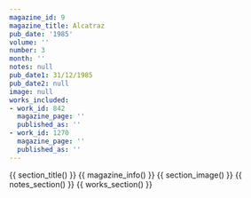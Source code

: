 ```yaml
---
magazine_id: 9
magazine_title: Alcatraz
pub_date: '1985'
volume: ''
number: 3
month: ''
notes: null
pub_date1: 31/12/1985
pub_date2: null
image: null
works_included:
- work_id: 842
  magazine_page: ''
  published_as: ''
- work_id: 1270
  magazine_page: ''
  published_as: ''
---
```


{{ section_title() }}
{{ magazine_info() }}
{{ section_image() }}
{{ notes_section() }}
{{ works_section() }}
